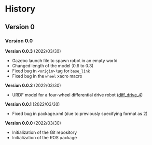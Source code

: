 # History

## Version 0

### Version 0.0

**Version 0.0.3** (2022/03/30)

- Gazebo launch file to spawn robot in an empty world
- Changed length of the model (0.6 to 0.3)
- Fixed bug in `<origin>` tag for `base_link`
- Fixed bug in the `wheel` xacro macro

**Version 0.0.2** (2022/03/30)

- URDF model for a four-wheel differential drive robot
  ([diff_drive_4](/urdf/diff_drive_4.urdf.xacro))

**Version 0.0.1** (2022/03/30)

- Fixed bug in package.xml (due to previously specifying format as 2)

**Version 0.0.0** (2022/03/30)

- Initialization of the Git repository
- Initialization of the ROS package
